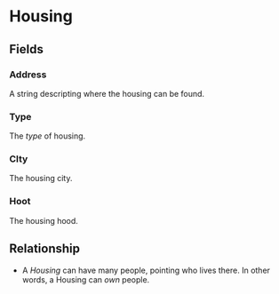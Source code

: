 # Housing

## Fields

### Address

A string descripting where the housing can be found.

### Type

The *type* of housing.

### CIty

The housing city.

### Hoot

The housing hood.

## Relationship

* A *Housing* can have many people, pointing who lives there. In other words, a Housing can *own* people. 